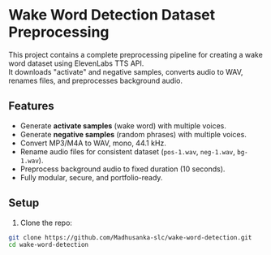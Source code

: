 # Wake Word Detection Dataset Preprocessing

This project contains a complete preprocessing pipeline for creating a wake word dataset using ElevenLabs TTS API.  
It downloads "activate" and negative samples, converts audio to WAV, renames files, and preprocesses background audio.

## Features
- Generate **activate samples** (wake word) with multiple voices.
- Generate **negative samples** (random phrases) with multiple voices.
- Convert MP3/M4A to WAV, mono, 44.1 kHz.
- Rename audio files for consistent dataset (`pos-1.wav`, `neg-1.wav`, `bg-1.wav`).
- Preprocess background audio to fixed duration (10 seconds).
- Fully modular, secure, and portfolio-ready.

## Setup

1. Clone the repo:

```bash
git clone https://github.com/Madhusanka-slc/wake-word-detection.git
cd wake-word-detection
